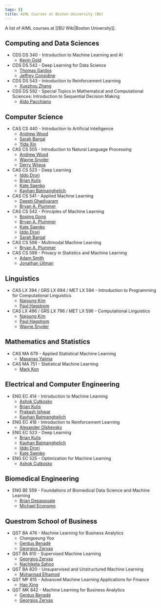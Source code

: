```yaml
---
tags: []
title: AIML Courses at Boston University (BU)
---
```


A list of AIML courses at [[BU Wiki|Boston University]].

## Computing and Data Sciences

- CDS DS 340 - Introduction to Machine Learning and AI
    - [Kevin Gold](https://www.bu.edu/cds-faculty/profile/klgold/)
- CDS DS 542 - Deep Learning for Data Science
    - [Thomas Gardos](https://www.bu.edu/cds-faculty/profile/thomas-gardos/)
    - [Jeffrey Considine](https://www.jefconsidine.com)
- CDS DS 543 - Introduction to Reinforcement Learning
    - [Xuezhou Zhang](https://zhangxz1123.github.io)
- CDS DS 592 - Special Topics in Mathematical and Computational Sciences: Introduction to Sequential Decision Making
    - [Aldo Pacchiano](https://aldopacchiano.ai/)

## Computer Science

- CAS CS 440 - Introduction to Artificial Intelligence
    - [Andrew Wood](https://aew61.github.io/)
    - [Sarah Bargal](https://bargal.georgetown.domains/)
    - [Yida Xin](https://scholar.google.com/citations?hl=en&user=z8H2NSIAAAAJ&view_op=list_works&sortby=pubdate)
- CAS CS 505 - Introduction to Natural Language Processing
    - [Andrew Wood](https://aew61.github.io/)
    - [Wayne Snyder](https://www.cs.bu.edu/fac/snyder/Home.html)
    - [Derry Wijaya](https://derrywijaya.github.io/)
- CAS CS 523 - Deep Learning
    - [Iddo Drori](https://cs-people.bu.edu/idrori/)
    - [Brian Kulis](https://people.bu.edu/bkulis/)
    - [Kate Saenko](https://ai.bu.edu/ksaenko.html)
    - [Kayhan Batmanghelich](https://www.batman-lab.com/)
- CAS CS 541 - Applied Machine Learning
    - [Deepti Ghadiyaram](https://deeptigp.github.io)
    - [Bryan A. Plummer](https://www.bryanplummer.com)
- CAS CS 542 - Principles of Machine Learning
    - [Boqing Gong](http://boqinggong.info)
    - [Bryan A. Plummer](https://www.bryanplummer.com)
    - [Kate Saenko](https://ai.bu.edu/ksaenko.html)
    - [Iddo Drori](https://cs-people.bu.edu/idrori/)
    - [Sarah Bargal](https://bargal.georgetown.domains/)
- CAS CS 598 - Multimodal Machine Learning
    - [Bryan A. Plummer](https://www.bryanplummer.com)
- CAS CS 599 - Privacy in Statistics and Machine Learning
    - [Adam Smith](https://cs-people.bu.edu/ads22/)
    - [Jonathan Ullman](https://jonathan-ullman.github.io)

## Linguistics

- CAS LX 394 / GRS LX 694 / MET LX 594 - Introduction to Programming for Computational Linguistics
    - [Najoung Kim](https://najoung.kim)
    - [Paul Hagstrom](https://www.bu.edu/linguistics/profile/paul-hagstrom/)
- CAS LX 496 / GRS LX 796 / MET LX 596 - Computational Linguistics
    - [Najoung Kim](https://najoung.kim)
    - [Paul Hagstrom](https://www.bu.edu/linguistics/profile/paul-hagstrom/)
    - [Wayne Snyder](https://www.cs.bu.edu/fac/snyder/Home.html)

## Mathematics and Statistics

- CAS MA 679 - Applied Statistical Machine Learning
    - [Masanao Yajima](https://www.bu.edu/math/profile/masanao-yajima/)
- CAS MA 751 - Statistical Machine Learning
    - [Mark Kon](https://math.bu.edu/people/mkon/)

## Electrical and Computer Engineering

- ENG EC 414 - Introduction to Machine Learning
    - [Ashok Cutkosky](https://ashok.cutkosky.com)
    - [Brian Kulis](https://people.bu.edu/bkulis/)
    - [Prakash Ishwar](https://sites.bu.edu/pi/)
    - [Kayhan Batmanghelich](https://www.batman-lab.com/)
- ENG EC 418 - Introduction to Reinforcement Learning
    - [Alexander Olshevsky](https://sites.bu.edu/aolshevsky/)
- ENG EC 523 - Deep Learning
    - [Brian Kulis](https://people.bu.edu/bkulis/)
    - [Kayhan Batmanghelich](https://www.batman-lab.com/)
    - [Iddo Drori](https://cs-people.bu.edu/idrori/)
    - [Kate Saenko](https://ai.bu.edu/ksaenko.html)
- ENG EC 525 - Optimization for Machine Learning
    - [Ashok Cutkosky](https://ashok.cutkosky.com)

## Biomedical Engineering

- ENG BE 559 - Foundations of Biomedical Data Science and Machine Learning
    - [Brian Depasquale](https://depasquale-lab.github.io/members/brian-depasquale.html)
    - [Michael Economo](https://economolab.org/)

## Questrom School of Business

- QST BA 476 - Machine Learning for Business Analytics
    - Changseung Yoo
    - [Gerdus Benadè](https://www.gerdusbenade.com/)
    - [Georgios Zervas](https://people.bu.edu/zg/)
- QST BA 810 - Supervised Machine Learning
    - [Georgios Zervas](https://people.bu.edu/zg/)
    - [Nachiketa Sahoo](https://people.bu.edu/nachi/)
- QST BA 820 - Unsupervised and Unstructured Machine Learning
    - [Mohannad Elhamod](https://wordpress.cs.vt.edu/elhamod/)
- QST MF 815 - Advanced Machine Learning Applications for Finance
    - [Hao Xing](https://sites.google.com/view/hao-xing/home)
- QST MK 842 - Machine Learning for Business Analytics
    - [Gerdus Benadè](https://www.gerdusbenade.com/)
    - [Georgios Zervas](https://people.bu.edu/zg/)